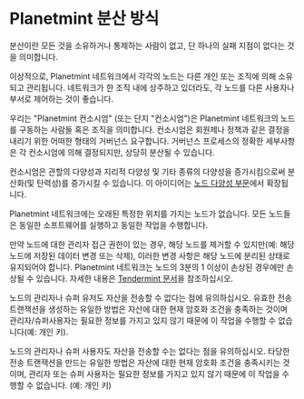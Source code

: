 <!---
Copyright © 2020 Interplanetary Database Association e.V.,
Planetmint and IPDB software contributors.
SPDX-License-Identifier: (Apache-2.0 AND CC-BY-4.0)
Code is Apache-2.0 and docs are CC-BY-4.0
--->

# Planetmint 분산 방식

분산이란 모든 것을 소유하거나 통제하는 사람이 없고, 단 하나의 실패 지점이 없다는 것을 의미합니다.

이상적으로, Planetmint 네트워크에서 각각의 노드는 다른 개인 또는 조직에 의해 소유되고 관리됩니다. 네트워크가 한 조직 내에 상주하고 있더라도, 각 노드를 다른 사용자나 부서로 제어하는 것이 좋습니다.

우리는 "Planetmint 컨소시엄" (또는 단지 "컨소시엄")은 Planetmint 네트워크의 노드를 구동하는 사람들 혹은 조직을 의미합니다. 컨소시엄은 회원제나 정책과 같은 결정을 내리기 위한 어떠한 형태의 거버넌스 요구합니다. 거버넌스 프로세스의 정확한 세부사항은 각 컨소시엄에 의해 결정되지만, 상당히 분산될 수 있습니다. 

컨소시엄은 관할의 다양성과 지리적 다양성 및 기타 종류의 다양성을 증가시킴으로써 분산화(및 탄력성)를 증가시킬 수 있습니다. 이 아이디어는 [노드 다양성 부문](diversity-ko)에서 확장됩니다.

Planetmint 네트워크에는 오래된 특정한 위치를 가지는 노드가 없습니다. 모든 노드들은 동일한 소프트웨어를 실행하고 동일한 작업을 수행합니다. 

만약 노드에 대한 관리자 접근 권한이 있는 경우, 해당 노드를 제거할 수 있지만(예: 해당 노드에 저장된 데이터 변경 또는 삭제), 이러한 변경 사항은 해당 노드에 분리된 상태로 유지되어야 합니다. Planetmint 네트워크는 노드의 3분의 1 이상이 손상된 경우에만 손상될 수 있습니다. 자세한 내용은 [Tendermint 문서](https://tendermint.com/docs/introduction/introduction.html)을 참조하십시오.

노드의 관리자나 슈퍼 유저도 자산을 전송할 수 없다는 점에 유의하십시오. 유효한 전송 트랜잭션을 생성하는 유일한 방법은 자산에 대한 현재 암호화 조건을 충족하는 것이며 관리자/슈퍼사용자는 필요한 정보를 가지고 있지 않기 때문에 이 작업을 수행할 수 없습니다(예: 개인 키).  

노드의 관리자나 슈퍼 사용자도 자산을 전송할 수는 없다는 점을 유의하십시오. 타당한 전송 트랜잭션을 만드는 유일한 방법은 자산에 대한 현재 암호화 조건을 충족시키는 것이며, 관리자 또는 슈퍼 사용자는 필요한  정보를 가지고 있지 않기 때문에 이 작업을 수행할 수 없습니다. (예: 개인 키)